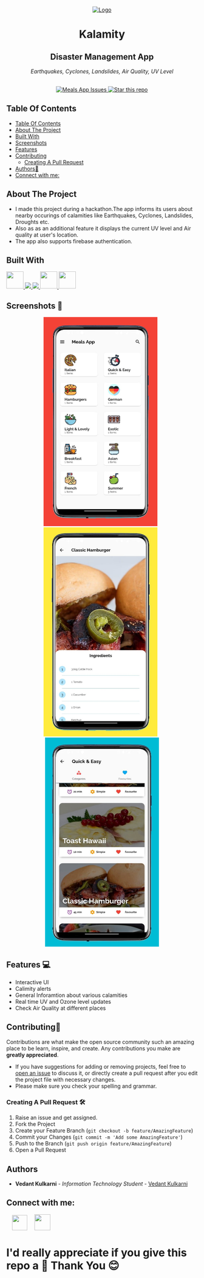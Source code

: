 <br/>
<p align="center">
  <a href="https://github.com/vedantkulkarni/MealsApp">
    <img src="https://github.com/vedantkulkarni/Tech4bit/blob/main/Kalmity-logo.jpeg" alt="Logo" width="100" height="100">
  </a>

  <h1 align="center">Kalamity</br><h2 align = "center">Disaster Management App</h2></h1>

  <p align="center" ><i>
    Earthquakes, Cyclones, Landslides, Air Quality, UV Level</i>
    <br/>
    <br/>   
  </p>
</p>



<div align="center">
    <a href="https://github.com/vedantkulkarni/MealsApp/issues" target="blank">
<img src="https://img.shields.io/bitbucket/issues-raw/vedantkulkarni/MealsApp?style=flat-square" alt="Meals App Issues"/>
</a>
    <a href="https://github.com/vedantkulkarni/MealsApp/stargazers" target="blank">
<img src="https://img.shields.io/packagist/stars/vedantkulkarni/MealsApp?style=flat-square" alt="Star this repo"/>
</a>
</div>

## Table Of Contents

- [Table Of Contents](#table-of-contents)
- [About The Project](#about-the-project)
- [Built With](#built-with)
- [Screenshots](#screenshots)
- [Features](#features)
- [Contributing](#contributing)
  - [Creating A Pull Request](#creating-a-pull-request)
- [Authors🚀](#authors)
- [Connect with me:](#connect-with-me)
  

  


## About The Project

* I made this project during a hackathon.The app informs its users about nearby occurings of calamities like Earthquakes, Cyclones, Landslides, Droughts etc.
* Also as as an additional feature it displays the current UV level and Air quality at user's location.
* The app also supports firebase authentication.
 



## Built With

<p align="left">
<a href="https://flutter.dev/" target="_blank"><img src="https://img.icons8.com/color/48/000000/flutter.png" width="45" height="45"/> </a> 
<a href="https://git-scm.com/" target="_blank"> <img src="https://img.icons8.com/color/48/000000/git.png"/> </a> 
<a href="https://code.visualstudio.com/" target="_blank"> <img src="https://img.icons8.com/color/48/000000/visual-studio-code-2019.png"/> </a> 
<a href="https://www.dartpad.dev/?null_safety=true" target="_blank"><img src="https://img.icons8.com/color/48/000000/dart.png" width="45" height="45"/> </a>
<a href="https://github.com/" target="_blank"><img src="https://img.icons8.com/nolan/128/github.png" width="45" height="45"/> </a>
</p>

</p>




## Screenshots 🚀
<div align ="center">
<img src="https://github.com/vedantkulkarni/MealsApp/blob/master/screenshots/WhatsApp%20Image%202021-10-21%20at%2011.38.52%20PM.jpeg" width=300 height=550>&nbsp;&nbsp;<img src="https://github.com/vedantkulkarni/MealsApp/blob/master/screenshots/WhatsApp%20Image%202021-10-21%20at%2011.38.02%20PM%20(2).jpeg" width=300 height=550>&nbsp;&nbsp;<img src="https://github.com/vedantkulkarni/MealsApp/blob/master/screenshots/WhatsApp%20Image%202021-10-21%20at%2011.38.02%20PM.jpeg" width=300 height=550>
</div>



## Features 💻
* Interactive UI
* Calimity alerts
* General Inforamtion about various calamities
* Real time UV and Ozone level updates
* Check Air Quality at different places



## Contributing:hugs:

Contributions are what make the open source community such an amazing place to be learn, inspire, and create. Any contributions you make are **greatly appreciated**.
* If you have suggestions for adding or removing projects, feel free to [open an issue](https://github.com/vedantkulkarni/MealsApp/issues/new) to discuss it, or directly create a pull request after you edit the project file with necessary changes.
* Please make sure you check your spelling and grammar.



### Creating A Pull Request 🛠️
1. Raise an issue and get assigned.
2. Fork the Project
3. Create your Feature Branch (`git checkout -b feature/AmazingFeature`)
4. Commit your Changes (`git commit -m 'Add some AmazingFeature'`)
5. Push to the Branch (`git push origin feature/AmazingFeature`)
6. Open a Pull Request



## Authors

* **Vedant Kulkarni** - *Information Technology Student* - [Vedant Kulkarni](https://github.com/vedantkulkarni) 


## Connect with me:
<a href = "https://www.linkedin.com/in/vedant-kulkarni-951770207/"><img src="https://cdn-icons-png.flaticon.com/512/124/124011.png" hspace="15" width="40" height="40"/></a>
<a href = "https://www.instagram.com/_vedant__kulkarni_/"><img src="https://cdn-icons-png.flaticon.com/512/355/355975.png" width="42" height="42"/></a>

 
# I'd really appreciate if you give this repo a  🌟 Thank You 😊
